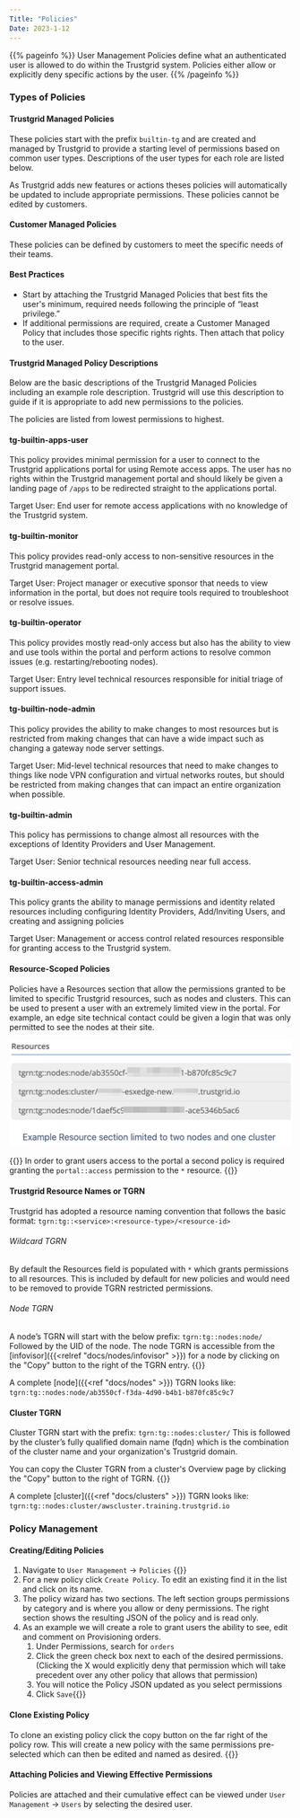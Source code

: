 ```yaml
---
Title: "Policies"
Date: 2023-1-12
---
```


{{% pageinfo %}}
User Management Policies define what an authenticated user is allowed to do within the Trustgrid system. Policies either allow or explicitly deny specific actions by the user.
{{% /pageinfo %}}

### Types of Policies

#### Trustgrid Managed Policies

These policies start with the prefix `builtin-tg` and are created and managed by Trustgrid to provide a starting level of permissions based on common user types. Descriptions of the user types for each role are listed below.

As Trustgrid adds new features or actions theses policies will automatically be updated to include appropriate permissions. These policies cannot be edited by customers.

#### Customer Managed Policies

These policies can be defined by customers to meet the specific needs of their teams.

#### Best Practices

- Start by attaching the Trustgrid Managed Policies that best fits the user's minimum, required needs following the principle of “least privilege.”
- If additional permissions are required, create a Customer Managed Policy that includes those specific rights rights. Then attach that policy to the user.

#### Trustgrid Managed Policy Descriptions

Below are the basic descriptions of the Trustgrid Managed Policies including an example role description. Trustgrid will use this description to guide if it is appropriate to add new permissions to the policies.

The policies are listed from lowest permissions to highest.

#### tg-builtin-apps-user

This policy provides minimal permission for a user to connect to the Trustgrid applications portal for using Remote access apps. The user has no rights within the Trustgrid management portal and should likely be given a landing page of `/apps` to be redirected straight to the applications portal.

Target User: End user for remote access applications with no knowledge of the Trustgrid system.

#### tg-builtin-monitor

This policy provides read-only access to non-sensitive resources in the Trustgrid management portal.

Target User: Project manager or executive sponsor that needs to view information in the portal, but does not require tools required to troubleshoot or resolve issues.

#### tg-builtin-operator

This policy provides mostly read-only access but also has the ability to view and use tools within the portal and perform actions to resolve common issues (e.g. restarting/rebooting nodes).

Target User: Entry level technical resources responsible for initial triage of support issues.

#### tg-builtin-node-admin

This policy provides the ability to make changes to most resources but is restricted from making changes that can have a wide impact such as changing a gateway node server settings.

Target User: Mid-level technical resources that need to make changes to things like node VPN configuration and virtual networks routes, but should be restricted from making changes that can impact an entire organization when possible.

#### tg-builtin-admin

This policy has permissions to change almost all resources with the exceptions of Identity Providers and User Management.

Target User: Senior technical resources needing near full access.

#### tg-builtin-access-admin

This policy grants the ability to manage permissions and identity related resources including configuring Identity Providers, Add/Inviting Users, and creating and assigning policies

Target User: Management or access control related resources responsible for granting access to the Trustgrid system.

#### Resource-Scoped Policies

Policies have a Resources section that allow the permissions granted to be limited to specific Trustgrid resources, such as nodes and clusters. This can be used to present a user with an extremely limited view in the portal. For example, an edge site technical contact could be given a login that was only permitted to see the nodes at their site.

![img](resources.png)

{{<alert color="warning">}} In order to grant users access to the portal a second policy is required granting the `portal::access` permission to the `*` resource.  {{</alert>}}

#### Trustgrid Resource Names or TGRN

Trustgrid has adopted a resource naming convention that follows the basic format: `tgrn:tg::<service>:<resource-type>/<resource-id>`

###### Wildcard TGRN

By default the Resources field is populated with `*` which grants permissions to all resources. This is included by default for new policies and would need to be removed to provide TGRN restricted permissions.

###### Node TGRN

A node’s TGRN will start with the below prefix:
`tgrn:tg::nodes:node/`
Followed by the UID of the node. The node TGRN is accessible from the [infovisor]({{<relref "docs/nodes/infovisor" >}}) for a node by clicking on the "Copy" button to the right of the TGRN entry.
{{<tgimg src="node-tgrn.png" width="70%" caption="TRGN entry in the Inforvisor panel">}}

A complete [node]({{<ref "docs/nodes" >}}) TGRN looks like: `tgrn:tg::nodes:node/ab3550cf-f3da-4d90-b4b1-b870fc85c9c7`

#### Cluster TGRN

Cluster TGRN start with the prefix:
`tgrn:tg::nodes:cluster/`
This is followed by the cluster’s fully qualified domain name (fqdn) which is the combination of the cluster name and your organization's Trustgrid domain. 

You can copy the Cluster TGRN from a cluster's Overview page by clicking the "Copy" button to the right of TGRN.
{{<tgimg src="cluster-tgrn.png" width="60%" caption="Cluster TGRN on Overview page">}}

A complete [cluster]({{<ref "docs/clusters" >}}) TGRN looks like: `tgrn:tg::nodes:cluster/awscluster.training.trustgrid.io`

### Policy Management

#### Creating/Editing Policies

1. Navigate to `User Management` → `Policies` {{<tgimg src="policy-management.png" width="40%" caption="Policy Management Page">}}
2. For a new policy click `Create Policy`. To edit an existing find it in the list and click on its name.
3. The policy wizard has two sections. The left section groups permissions by category and is where you allow or deny permissions. The right section shows the resulting JSON of the policy and is read only.
4. As an example we will create a role to grant users the ability to see, edit and comment on Provisioning orders.
   1. Under Permissions, search for `orders`
   1. Click the green check box next to each of the desired permissions. (Clicking the X would explicitly deny that permission which will take precedent over any other policy that allows that permission)
   1. You will notice the Policy JSON updated as you select permissions
   1. Click `Save`{{<tgimg src="new-policy.png" caption="Policy updated notification" >}}

#### Clone Existing Policy
To clone an existing policy click the copy button on the far right of the policy row. This will create a new policy with the same permissions pre-selected which can then be edited and named as desired. 
{{<tgimg src="clone-policy.png" width="80%" caption="Policy table showing the clone/copy policy button">}}

#### Attaching Policies and Viewing Effective Permissions

Policies are attached and their cumulative effect can be viewed under `User Management` → `Users` by selecting the desired user.
